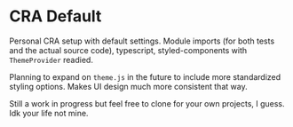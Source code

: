 # CRA Default

Personal CRA setup with default settings. Module imports (for both tests and the actual source code), typescript, styled-components with `ThemeProvider` readied.

Planning to expand on `theme.js` in the future to include more standardized styling options. Makes UI design much more consistent that way.

Still a work in progress but feel free to clone for your own projects, I guess. Idk your life not mine.
